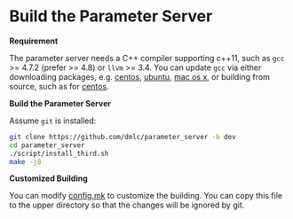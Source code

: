 # Build the Parameter Server

**Requirement**

The parameter server needs a C++ compiler supporting c++11, such as `gcc` >=
4.7.2 (prefer >= 4.8) or `llvm` >= 3.4.
You can update `gcc` via either  downloading
packages, e.g. [centos](http://linux.web.cern.ch/linux/devtoolset/),
[ubuntu](http://ubuntuhandbook.org/index.php/2013/08/install-gcc-4-8-via-ppa-in-ubuntu-12-04-13-04/),
[mac os x](http://hpc.sourceforge.net/), or building from source, such as for
[centos](http://www.codersvoice.com/a/webbase/install/08/202014/131.html).

**Build the Parameter Server**

Assume `git` is installed:

```bash
git clone https://github.com/dmlc/parameter_server -b dev
cd parameter_server
./script/install_third.sh
make -j8
```

**Customized Building**

You can modify [config.mk](config.mk) to customize the building. You can copy
this file to the upper directory so that the changes will be ignored by git.
